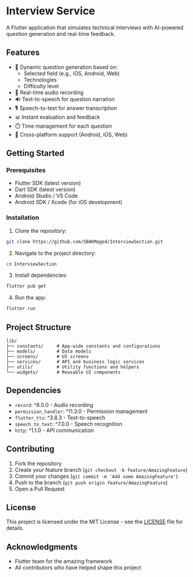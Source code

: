 # Interview Service

A Flutter application that simulates technical interviews with AI-powered question generation and real-time feedback.

## Features

- 🤖 Dynamic question generation based on:
  - Selected field (e.g., iOS, Android, Web)
  - Technologies
  - Difficulty level
- 🎤 Real-time audio recording
- 🔊 Text-to-speech for question narration
- 🎙️ Speech-to-text for answer transcription
- 📊 Instant evaluation and feedback
- ⏱️ Time management for each question
- 📱 Cross-platform support (Android, iOS, Web)

## Getting Started

### Prerequisites

- Flutter SDK (latest version)
- Dart SDK (latest version)
- Android Studio / VS Code
- Android SDK / Xcode (for iOS development)

### Installation

1. Clone the repository:
```bash
git clone https://github.com/SBAKMaged/InterviewSection.git
```

2. Navigate to the project directory:
```bash
cd InterviewSection
```

3. Install dependencies:
```bash
flutter pub get
```

4. Run the app:
```bash
flutter run
```

## Project Structure

```
lib/
├── constants/     # App-wide constants and configurations
├── models/        # Data models
├── screens/       # UI screens
├── services/      # API and business logic services
├── utils/         # Utility functions and helpers
└── widgets/       # Reusable UI components
```

## Dependencies

- `record`: ^6.0.0 - Audio recording
- `permission_handler`: ^11.3.0 - Permission management
- `flutter_tts`: ^3.8.3 - Text-to-speech
- `speech_to_text`: ^7.0.0 - Speech recognition
- `http`: ^1.1.0 - API communication

## Contributing

1. Fork the repository
2. Create your feature branch (`git checkout -b feature/AmazingFeature`)
3. Commit your changes (`git commit -m 'Add some AmazingFeature'`)
4. Push to the branch (`git push origin feature/AmazingFeature`)
5. Open a Pull Request

## License

This project is licensed under the MIT License - see the [LICENSE](LICENSE) file for details.

## Acknowledgments

- Flutter team for the amazing framework
- All contributors who have helped shape this project
